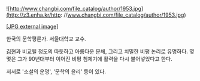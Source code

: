 ![http://www.changbi.com/file_catalog/author/1953.jpg](http://z3.enha.kr/http:
//www.changbi.com/file_catalog/author/1953.jpg)

[[JPG external image]](http://www.changbi.com/file_catalog/author/1953.jpg)

한국의 문학평론가. 서울대학교 교수.

[김현](%EA%B9%80%ED%98%84.md)과 비교될 정도의 따듯하고 아름다운 문체, 그리고 치밀한 비평 논리로 유명하다. 몇몇은
그가 90년대부터 이어진 비평 침체기에 활력을 다시 불어넣었다고 한다.

저서로 '소설의 운명', '문학의 윤리' 등이 있다.

